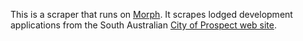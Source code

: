 This is a scraper that runs on [Morph](https://morph.io).  It scrapes lodged development applications from the South Australian [City of Prospect web site](https://www.prospect.sa.gov.au).
